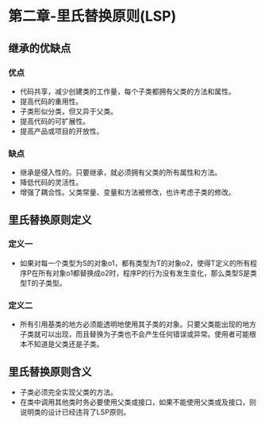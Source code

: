 # 第二章-里氏替换原则(LSP)

## 继承的优缺点

### 优点

- 代码共享，减少创建类的工作量，每个子类都拥有父类的方法和属性。
- 提高代码的重用性。
- 子类形似分类，但又异于父类。
- 提高代码的可扩展性。
- 提高产品或项目的开放性。

### 缺点

- 继承是侵入性的。只要继承，就必须拥有父类的所有属性和方法。
- 降低代码的灵活性。
- 增强了耦合性。父类常量、变量和方法被修改，也许考虑子类的修改。

## 里氏替换原则定义

### 定义一

- 如果对每一个类型为S的对象o1，都有类型为T的对象o2，使得T定义的所有程序P在所有对象o1都替换成o2时，程序P的行为没有发生变化，那么类型S是类型T的子类型。

### 定义二

- 所有引用基类的地方必须能透明地使用其子类的对象。只要父类能出现的地方子类就可以出现，而且替换为子类也不会产生任何错误或异常。使用者可能根本不知道是父类还是子类。

## 里氏替换原则含义

- 子类必须完全实现父类的方法。
- 在类中调用其他类时务必要使用父类或接口，如果不能使用父类或及接口，则说明类的设计已经违背了LSP原则。